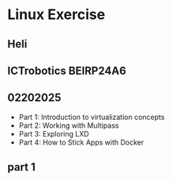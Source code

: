 #  Linux Exercise
## Heli
## ICTrobotics BEIRP24A6
## 02202025
- Part 1: Introduction to virtualization concepts 
- Part 2: Working with Multipass 
- Part 3: Exploring LXD
- Part 4: How to Stick Apps with Docker
## part 1
















      





     



